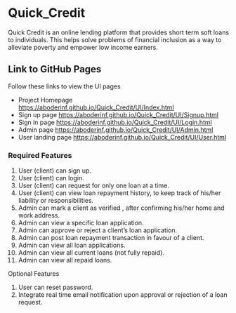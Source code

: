 # Quick_Credit

Quick Credit is an online lending platform that provides short term soft loans to individuals. This helps solve problems of financial inclusion as a way to alleviate poverty and empower low income earners.

## Link to GitHub Pages

Follow these links to view the UI pages
* Project Homepage https://aboderinf.github.io/Quick_Credit/UI/Index.html
* Sign up page https://aboderinf.github.io/Quick_Credit/UI/Signup.html
* Sign in page https://aboderinf.github.io/Quick_Credit/UI/Login.html
* Admin page https://aboderinf.github.io/Quick_Credit/UI/Admin.html
* User landing page https://aboderinf.github.io/Quick_Credit/UI/User.html

### Required Features
1. User (client) can sign up.
2. User (client) can login.
3. User (client) can request for only one loan at a time.
4. User (client) can view loan repayment history, to keep track of his/her liability or
responsibilities.
5. Admin can mark a client as verified , after confirming his/her home and work address.
6. Admin can view a specific loan application.
7. Admin can approve or reject a client’s loan application.
8. Admin can post loan repayment transaction in favour of a client.
9. Admin can view all loan applications.
10. Admin can view all current loans (not fully repaid).
11. Admin can view all repaid loans.

Optional Features
1. User can reset password.
2. Integrate real time email notification upon approval or rejection of a loan request.
